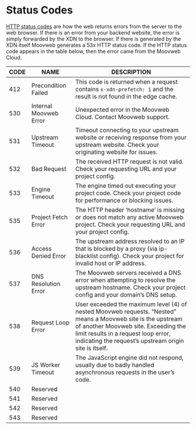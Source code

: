 # Status Codes

[HTTP status codes](https://en.wikipedia.org/wiki/List_of_HTTP_status_codes) are how the web returns errors from the server to the web browser. If there is an error from your backend website, the error is simply forwarded by the XDN to the browser. If there is generated by the XDN itself Moovweb generates a 53x HTTP status code. If the HTTP status code appears in the table below, then the error came from the Moovweb Cloud. 

| CODE | NAME | DESCRIPTION |
| -- | -- | -- |
| 412 | Precondition Failed | This code is returned when a request contains `x-xdn-prefetch: 1` and the result is not found in the edge cache. |
| 530 | Internal Moovweb Error | Unexpected error in the Moovweb Cloud. Contact Moovweb support. |
| 531 | Upstream Timeout | Timeout connecting to your upstream website or receiving response from your upstream website. Check your originating website for issues. |
| 532 | Bad Request | The received HTTP request is not valid. Check your requesting URL and your project config. |
| 533 | Engine Timeout | The engine timed out executing your project code. Check your project code for performance or blocking issues. |
| 535 | Project Fetch Error | The HTTP header ‘hostname’ is missing or does not match any active Moovweb project. Check your requesting URL and your project config. |
| 536 | Access Denied Error | The upstream address resolved to an IP that is blocked by a proxy (via ip-blacklist config). Check your project for invalid host or IP address. |
| 537 | DNS Resolution Error | The Moovweb servers received a DNS error when attempting to resolve the upstream hostname. Check your project config and your domain’s DNS setup. |
| 538 | Request Loop Error | User exceeded the maximum level (4) of nested Moovweb requests. “Nested” means a Moovweb site is the upstream of another Moovweb site. Exceeding the limit results in a request loop error, indicating the request’s upstream origin site is itself. |
| 539 | JS Worker Timeout | The JavaScript engine did not respond, usually due to badly handled asynchronous requests in the user’s code. |
| 540 | Reserved |
| 541 | Reserved |
| 542 | Reserved |
| 543 | Reserved |
